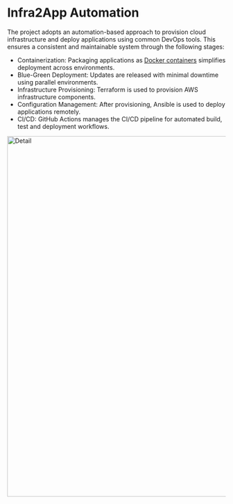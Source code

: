 # Infra2App Automation
 
The project adopts an automation-based approach to provision cloud infrastructure and deploy applications using common DevOps tools. This ensures a consistent and maintainable system through the following stages:
* Containerization: Packaging applications as [Docker containers](https://github.com/LamSut/ContainYourself) simplifies deployment across environments.
* Blue-Green Deployment: Updates are released with minimal downtime using parallel environments.
* Infrastructure Provisioning: Terraform is used to provision AWS infrastructure components.
* Configuration Management: After provisioning, Ansible is used to deploy applications remotely.
* CI/CD: GitHub Actions manages the CI/CD pipeline for automated build, test and deployment workflows.

<img width="812" height="832" alt="Detail" src="https://github.com/user-attachments/assets/b45faa4a-635b-480d-86a7-d8c4547a984a" />
